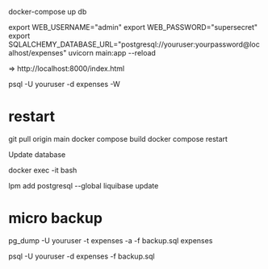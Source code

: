 



docker-compose up db


export WEB_USERNAME="admin"
export WEB_PASSWORD="supersecret"
export SQLALCHEMY_DATABASE_URL="postgresql://youruser:yourpassword@localhost/expenses"
uvicorn main:app --reload

=> http://localhost:8000/index.html



psql -U youruser -d expenses -W


# restart 

git pull origin main
docker compose build
docker compose restart


Update database

docker exec -it <container> bash

lpm add postgresql --global
liquibase update


# micro backup

pg_dump -U youruser -t expenses -a -f backup.sql expenses

psql -U youruser -d expenses -f backup.sql